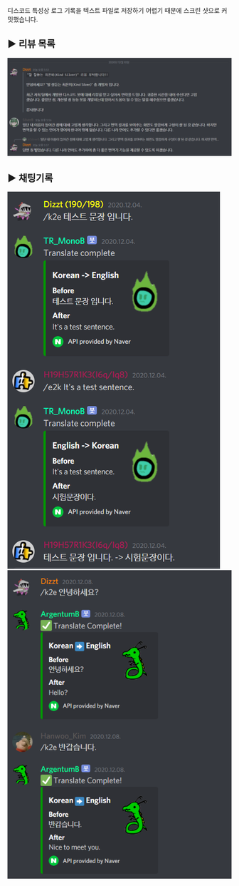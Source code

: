 디스코드 특성상 로그 기록을 텍스트 파일로 저장하기 어렵기 때문에 스크린 샷으로 커밋했습니다.

▶ 리뷰 목록
------

![reviwe01](./chat_log/20121001.png)

▶ 채팅기록
------

![log01](./chat_log/20120401.png)
![log02](./chat_log/20120801.png)